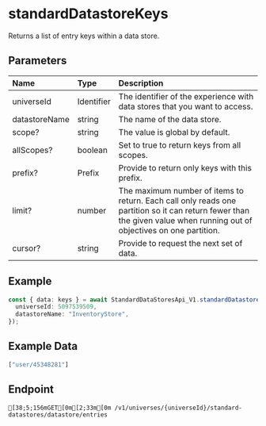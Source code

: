 
# standardDatastoreKeys
Returns a list of entry keys within a data store.


## Parameters
| Name          | Type       | Description                                                                                                                                                            |
| :------------ | :--------- | :--------------------------------------------------------------------------------------------------------------------------------------------------------------------- |
| universeId    | Identifier | The identifier of the experience with data stores that you want to access.                                                                                             |
| datastoreName | string     | The name of the data store.                                                                                                                                            |
| scope?        | string     | The value is global by default.                                                                                                                                        |
| allScopes?    | boolean    | Set to true to return keys from all scopes.                                                                                                                            |
| prefix?       | Prefix     | Provide to return only keys with this prefix.                                                                                                                          |
| limit?        | number     | The maximum number of items to return. Each call only reads one partition so it can return fewer than the given value when running out of objectives on one partition. |
| cursor?       | string     | Provide to request the next set of data.                                                                                                                               |



## Example
```ts copy showLineNumbers
const { data: keys } = await StandardDataStoresApi_V1.standardDatastoreKeys({
  universeId: 5097539509,
  datastoreName: "InventoryStore",
}); 
```


## Example Data
```ts copy showLineNumbers
["user/45348281"] 
```


## Endpoint
```ansi
[38;5;156mGET[0m[2;33m[0m /v1/universes/{universeId}/standard-datastores/datastore/entries
```
  